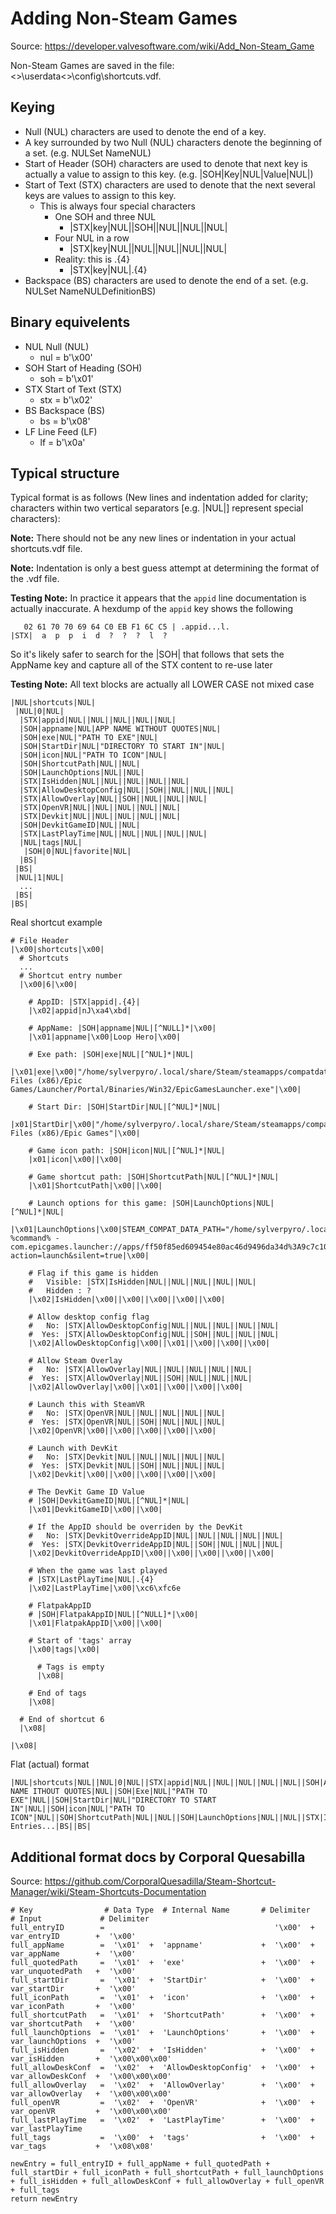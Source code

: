 # Adding Non-Steam Games

Source: https://developer.valvesoftware.com/wiki/Add_Non-Steam_Game

Non-Steam Games are saved in the file: <<Steam Installation>>\userdata\<<User ID>>\config\shortcuts.vdf.

## Keying
* Null (NUL) characters are used to denote the end of a key.
* A key surrounded by two Null (NUL) characters denote the beginning of a set. (e.g. NULSet NameNUL)
* Start of Header (SOH) characters are used to denote that next key is actually a value to assign to this key. (e.g. |SOH|Key|NUL|Value|NUL|)
* Start of Text (STX) characters are used to denote that the next several keys are values to assign to this key. 
  * This is always four special characters 
    * One SOH and three NUL
      * |STX|key|NUL||SOH||NUL||NUL||NUL|
    * Four NUL in a row
      * |STX|key|NUL||NUL||NUL||NUL||NUL|
    * Reality: this is .{4}
      * |STX|key|NUL|.{4}
* Backspace (BS) characters are used to denote the end of a set. (e.g. NULSet NameNULDefinitionBS)

## Binary equivelents
* NUL Null (NUL)
  * nul = b'\x00'
* SOH Start of Heading (SOH)
  * soh = b'\x01'
* STX Start of Text (STX)
  * stx = b'\x02'
* BS Backspace (BS)
  * bs = b'\x08'
* LF Line Feed (LF)
  * lf = b'\x0a'

## Typical structure
Typical format is as follows (New lines and indentation added for clarity; characters within two vertical separators [e.g. |NUL|] represent special characters):

**Note:** There should not be any new lines or indentation in your actual shortcuts.vdf file.

**Note:** Indentation is only a best guess attempt at determining the format of the .vdf file.

**Testing Note:** In practice it appears that the `appid` line documentation is actually inaccurate.  A hexdump of the `appid` key shows the following

```text
   02 61 70 70 69 64 C0 EB F1 6C C5 | .appid...l.
|STX|  a  p  p  i  d  ?  ?  ?  l  ?
```
So it's likely safer to search for the |SOH| that follows that sets the AppName key and capture all of the STX content to re-use later


**Testing Note:** All text blocks are actually all LOWER CASE not mixed case

```text
|NUL|shortcuts|NUL|
 |NUL|0|NUL|
  |STX|appid|NUL||NUL||NUL||NUL||NUL|
  |SOH|appname|NUL|APP NAME WITHOUT QUOTES|NUL|
  |SOH|exe|NUL|"PATH TO EXE"|NUL|
  |SOH|StartDir|NUL|"DIRECTORY TO START IN"|NUL|
  |SOH|icon|NUL|"PATH TO ICON"|NUL|
  |SOH|ShortcutPath|NUL||NUL|
  |SOH|LaunchOptions|NUL||NUL|
  |STX|IsHidden|NUL||NUL||NUL||NUL||NUL|
  |STX|AllowDesktopConfig|NUL||SOH||NUL||NUL||NUL|
  |STX|AllowOverlay|NUL||SOH||NUL||NUL||NUL|
  |STX|OpenVR|NUL||NUL||NUL||NUL||NUL|
  |STX|Devkit|NUL||NUL||NUL||NUL||NUL|
  |SOH|DevkitGameID|NUL||NUL|
  |STX|LastPlayTime|NUL||NUL||NUL||NUL||NUL|
  |NUL|tags|NUL|
   |SOH|0|NUL|favorite|NUL|
  |BS|
 |BS|
 |NUL|1|NUL|
  ...
 |BS|
|BS|
```

Real shortcut example
```text
# File Header
|\x00|shortcuts|\x00|
  # Shortcuts
  ...
  # Shortcut entry number
  |\x00|6|\x00|

    # AppID: |STX|appid|.{4}|
    |\x02|appid|nJ\xa4\xbd|

    # AppName: |SOH|appname|NUL|[^NULL]*|\x00|
    |\x01|appname|\x00|Loop Hero|\x00|

    # Exe path: |SOH|exe|NUL|[^NUL]*|NUL|
    |\x01|exe|\x00|"/home/sylverpyro/.local/share/Steam/steamapps/compatdata/EpicGamesLauncher/pfx/drive_c/Program Files (x86)/Epic Games/Launcher/Portal/Binaries/Win32/EpicGamesLauncher.exe"|\x00|

    # Start Dir: |SOH|StartDir|NUL|[^NUL]*|NUL|
    |x01|StartDir|\x00|"/home/sylverpyro/.local/share/Steam/steamapps/compatdata/EpicGamesLauncher/pfx/drive_c/Program Files (x86)/Epic Games"|\x00|

    # Game icon path: |SOH|icon|NUL|[^NUL]*|NUL|
    |x01|icon|\x00||\x00|

    # Game shortcut path: |SOH|ShortcutPath|NUL|[^NUL]*|NUL|
    |\x01|ShortcutPath|\x00||\x00|

    # Launch options for this game: |SOH|LaunchOptions|NUL|[^NUL]*|NUL|
    |\x01|LaunchOptions|\x00|STEAM_COMPAT_DATA_PATH="/home/sylverpyro/.local/share/Steam/steamapps/compatdata/EpicGamesLauncher" %command% -com.epicgames.launcher://apps/ff50f85ed609454e80ac46d9496da34d%3A9c7c10e8e1a648f8a9e35f28a1d45900%3Af7a0ebb44f93430fb1c4388a395eba96?action=launch&silent=true|\x00|

    # Flag if this game is hidden
    #   Visible: |STX|IsHidden|NUL||NUL||NUL||NUL||NUL|
    #   Hidden : ?
    |\x02|IsHidden|\x00||\x00||\x00||\x00||\x00|

    # Allow desktop config flag
    #   No: |STX|AllowDesktopConfig|NUL||NUL||NUL||NUL||NUL|
    #  Yes: |STX|AllowDesktopConfig|NUL||SOH||NUL||NUL||NUL|
    |\x02|AllowDesktopConfig|\x00||\x01||\x00||\x00||\x00|

    # Allow Steam Overlay
    #   No: |STX|AllowOverlay|NUL||NUL||NUL||NUL||NUL|
    #  Yes: |STX|AllowOverlay|NUL||SOH||NUL||NUL||NUL|
    |\x02|AllowOverlay|\x00||\x01||\x00||\x00||\x00|

    # Launch this with SteamVR
    #   No: |STX|OpenVR|NUL||NUL||NUL||NUL||NUL|
    #  Yes: |STX|OpenVR|NUL||SOH||NUL||NUL||NUL|
    |\x02|OpenVR|\x00||\x00||\x00||\x00||\x00|

    # Launch with DevKit
    #   No: |STX|Devkit|NUL||NUL||NUL||NUL||NUL|
    #  Yes: |STX|Devkit|NUL||SOH||NUL||NUL||NUL|
    |\x02|Devkit|\x00||\x00||\x00||\x00||\x00|

    # The DevKit Game ID Value
    # |SOH|DevkitGameID|NUL|[^NUL]*|NUL|
    |\x01|DevkitGameID|\x00||\x00|

    # If the AppID should be overriden by the DevKit
    #   No: |STX|DevkitOverrideAppID|NUL||NUL||NUL||NUL||NUL|
    #  Yes: |STX|DevkitOverrideAppID|NUL||SOH||NUL||NUL||NUL|
    |\x02|DevkitOverrideAppID|\x00||\x00||\x00||\x00||\x00|

    # When the game was last played
    # |STX|LastPlayTime|NUL|.{4}
    |\x02|LastPlayTime|\x00|\xc6\xfc6e

    # FlatpakAppID
    # |SOH|FlatpakAppID|NUL|[^NULL]*|\x00|
    |\x01|FlatpakAppID|\x00||\x00|

    # Start of 'tags' array
    |\x00|tags|\x00|

      # Tags is empty
      |\x08|

    # End of tags
    |\x08|

  # End of shortcut 6
  |\x08|

|\x08|

```

Flat (actual) format

```text
|NUL|shortcuts|NUL||NUL|0|NUL||STX|appid|NUL||NUL||NUL||NUL||NUL||SOH|AppName|NUL|APP NAME ITHOUT QUOTES|NUL||SOH|Exe|NUL|"PATH TO EXE"|NUL||SOH|StartDir|NUL|"DIRECTORY TO START IN"|NUL||SOH|icon|NUL|"PATH TO ICON"|NUL||SOH|ShortcutPath|NUL||NUL||SOH|LaunchOptions|NUL||NUL||STX|IsHidden|NUL||NUL||NUL||NUL||NUL||STX|AllowDesktopConfig|NUL||SOH||NUL||NUL||NUL||STX|AllowOverlay|NUL||SOH||NUL||NUL||NUL||STX|OpenVR|NUL||NUL||NUL||NUL||NUL||STX|Devkit|NUL||NUL||NUL||NUL||NUL||SOH|DevkitGameID|NUL||NUL||STX|LastPlayTime|NUL||NUL||NUL||NUL||NUL||NUL|tags|NUL||SOH|0|NUL|favorite|NUL||BS||BS||NUL|1|NUL|...More Entries...|BS||BS|
```

## Additional format docs by Corporal Quesabilla
Source: https://github.com/CorporalQuesadilla/Steam-Shortcut-Manager/wiki/Steam-Shortcuts-Documentation

```text
# Key                # Data Type  # Internal Name       # Delimiter     # Input             # Delimiter
full_entryID        =                                      '\x00'  +  var_entryID        +  '\x00'
full_appName        =  '\x01'  +  'appname'             +  '\x00'  +  var_appName        +  '\x00'
full_quotedPath     =  '\x01'  +  'exe'                 +  '\x00'  +  var_unquotedPath   +  '\x00'
full_startDir       =  '\x01'  +  'StartDir'            +  '\x00'  +  var_startDir       +  '\x00'
full_iconPath       =  '\x01'  +  'icon'                +  '\x00'  +  var_iconPath       +  '\x00'
full_shortcutPath   =  '\x01'  +  'ShortcutPath'        +  '\x00'  +  var_shortcutPath   +  '\x00'
full_launchOptions  =  '\x01'  +  'LaunchOptions'       +  '\x00'  +  var_launchOptions  +  '\x00'
full_isHidden       =  '\x02'  +  'IsHidden'            +  '\x00'  +  var_isHidden       +  '\x00\x00\x00'
full_allowDeskConf  =  '\x02'  +  'AllowDesktopConfig'  +  '\x00'  +  var_allowDeskConf  +  '\x00\x00\x00'
full_allowOverlay   =  '\x02'  +  'AllowOverlay'        +  '\x00'  +  var_allowOverlay   +  '\x00\x00\x00'
full_openVR         =  '\x02'  +  'OpenVR'              +  '\x00'  +  var_openVR         +  '\x00\x00\x00'
full_lastPlayTime   =  '\x02'  +  'LastPlayTime'        +  '\x00'  +  var_lastPlayTime
full_tags           =  '\x00'  +  'tags'                +  '\x00'  +  var_tags           +  '\x08\x08'

newEntry = full_entryID + full_appName + full_quotedPath + full_startDir + full_iconPath + full_shortcutPath + full_launchOptions + full_isHidden + full_allowDeskConf + full_allowOverlay + full_openVR + full_tags
return newEntry
```